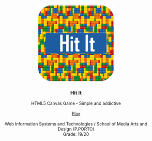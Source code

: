 <p align="center">
  <img src="https://github.com/joaorafaelsantos/hit_it/blob/master/logo.png?raw=true" width=256 height=256>

  <h3 align="center"><b>Hit It</b></h3>

  <p align="center">
    HTML5 Canvas Game - Simple and addictive 
    <br>
    <br>
    <a href="https://joaorafaelsantos.github.io/hit_it/">Play</a>
    <br>
    <br>
    Web Information Systems and Technologies / School of Media Arts and Design (P.PORTO)
    <br>
    Grade: 19/20
    <br>
  </p>
</p>
